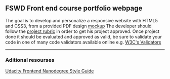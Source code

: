 ## FSWD Front end course portfolio webpage ##

The goal is to develop and personalize a responsive website with HTML5 and CSS3, 
from a provided PDF design [mockup](https://storage.googleapis.com/supplemental_media/udacityu/2655898586/design-mockup-portfolio.pdf)
The developer should follow the [project rubric](https://review.udacity.com/#!/rubrics/45/view) in order to get his project approved.
Once project done it should be evaluated and approved as valid, be sure to validate your
code in one of many code validators available online e.g. [W3C's Validators](http://validator.w3.org/)
***
### Aditional resourses ###
[Udacity Frontend Nanodegree Style Guide](http://udacity.github.io/frontend-nanodegree-styleguide/)
